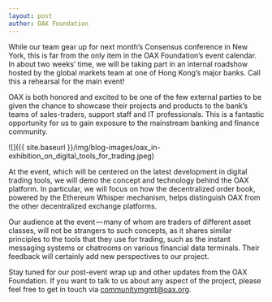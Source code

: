 ```yaml
---
layout: post
author: OAX Foundation
---
```

While our team gear up for next month’s Consensus conference in New York, this is far from the only item in the OAX Foundation’s event calendar. In about two weeks’ time, we will be taking part in an internal roadshow hosted by the global markets team at one of Hong Kong’s major banks. Call this a rehearsal for the main event!

OAX is both honored and excited to be one of the few external parties to be given the chance to showcase their projects and products to the bank’s teams of sales-traders, support staff and IT professionals. This is a fantastic opportunity for us to gain exposure to the mainstream banking and finance community.

![]({{ site.baseurl }}/img/blog-images/oax_in-exhibition_on_digital_tools_for_trading.jpeg)

At the event, which will be centered on the latest development in digital trading tools, we will demo the concept and technology behind the OAX platform. In particular, we will focus on how the decentralized order book, powered by the Ethereum Whisper mechanism, helps distinguish OAX from the other decentralized exchange platforms. 

Our audience at the event — many of whom are traders of different asset classes, will not be strangers to such concepts, as it shares similar principles to the tools that they use for trading, such as the instant messaging systems or chatrooms on various financial data terminals. Their feedback will certainly add new perspectives to our project. 

Stay tuned for our post-event wrap up and other updates from the OAX Foundation. If you want to talk to us about any aspect of the project, please feel free to get in touch via [communitymgmt@oax.org](communitymgmt@oax.org).
